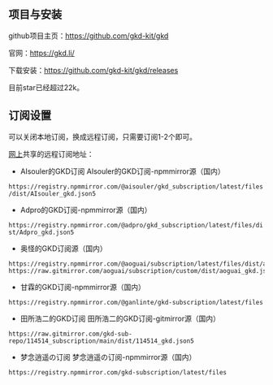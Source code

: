 ## 项目与安装
github项目主页：https://github.com/gkd-kit/gkd

官网：https://gkd.li/

下载安装：https://github.com/gkd-kit/gkd/releases

目前star已经超过22k。

## 订阅设置
可以关闭本地订阅，换成远程订阅，只需要订阅1-2个即可。

[网上](https://ydfm.cc/alist/%E4%BA%91%E8%B5%84%E6%BA%90/5.app/gkd-sub.md?wework_cfm_code=MtoVrBBZGt%2FF4P%2FAQSmhdTCF9pT3I0ydlrIRRJTV%2FpzMdlN%2BjMX03d2HStiLNFoo65i4ZAwLSedh78D6CQBIbkgGCpO0knMIabFk9ftmSeKZirgyxlr1d0gxJRGe8f0k4rcVzaZOY52U)共享的远程订阅地址：

- AIsouler的GKD订阅 AIsouler的GKD订阅-npmmirror源（国内）

`https://registry.npmmirror.com/@aisouler/gkd_subscription/latest/files/dist/AIsouler_gkd.json5
`

- Adpro的GKD订阅-npmmirror源（国内）

`https://registry.npmmirror.com/@adpro/gkd_subscription/latest/files/dist/Adpro_gkd.json5
`

- 奥怪的GKD订阅源（国内）

```
https://registry.npmmirror.com/@aoguai/subscription/latest/files/dist/aoguai_gkd.json5
https://raw.gitmirror.com/aoguai/subscription/custom/dist/aoguai_gkd.json5
```

- 甘霖的GKD订阅-npmmirror源（国内）

`https://registry.npmmirror.com/@ganlinte/gkd-subscription/latest/files
`

- 田所浩二的GKD订阅 田所浩二的GKD订阅-gitmirror源（国内）

`https://raw.gitmirror.com/gkd-sub-repo/114514_subscription/main/dist/114514_gkd.json5`

- 梦念逍遥の订阅 梦念逍遥の订阅-npmmirror源（国内）

`https://registry.npmmirror.com/gkd-subscription/latest/files`